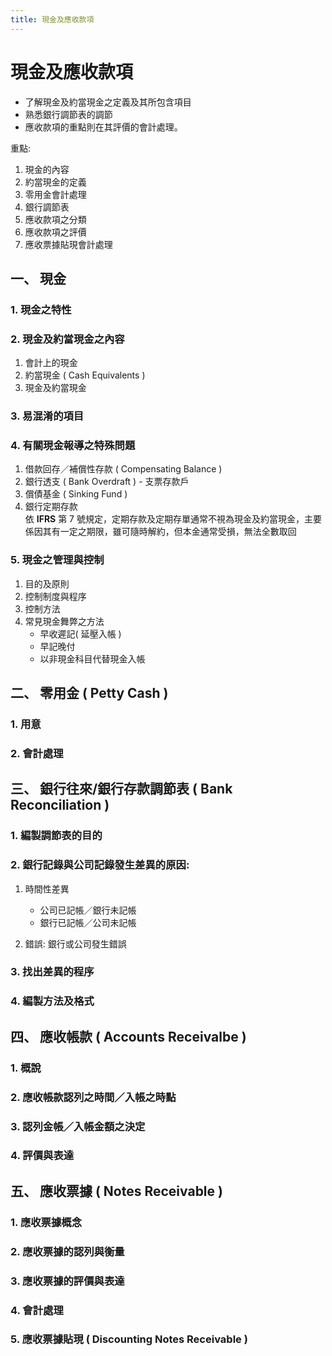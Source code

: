 ```yaml
---
title: 現金及應收款項
---
```

# 現金及應收款項
* 了解現金及約當現金之定義及其所包含項目
* 熟悉銀行調節表的調節
* 應收款項的重點則在其評價的會計處理。

重點:  
1. 現金的內容
2. 約當現金的定義
3. 零用金會計處理
4. 銀行調節表
5. 應收款項之分類
6. 應收款項之評價
7. 應收票據貼現會計處理

## 一、 現金
### 1. 現金之特性
### 2. 現金及約當現金之內容
1. 會計上的現金
2. 約當現金 ( Cash Equivalents )
3. 現金及約當現金
### 3. 易混淆的項目
### 4. 有關現金報導之特殊問題
1. 借款回存／補償性存款 ( Compensating Balance )
2. 銀行透支 ( Bank Overdraft ) - 支票存款戶
3. 償債基金 ( Sinking Fund ) 
4. 銀行定期存款  
依 **IFRS** 第 7 號規定，定期存款及定期存單通常不視為現金及約當現金，主要係因其有一定之期限，雖可隨時解約，但本金通常受損，無法全數取回
### 5. 現金之管理與控制
1. 目的及原則
2. 控制制度與程序
3. 控制方法
4. 常見現金舞弊之方法 
    * 早收遲記( 延壓入帳 )
    * 早記晚付
    * 以非現金科目代替現金入帳  

## 二、 零用金 ( Petty Cash )
### 1. 用意
### 2. 會計處理

## 三、 銀行往來/銀行存款調節表 ( Bank Reconciliation )
### 1. 編製調節表的目的
### 2. 銀行記錄與公司記錄發生差異的原因:
1. 時間性差異
    * 公司已記帳／銀行未記帳
    * 銀行已記帳／公司未記帳

2. 錯誤: 銀行或公司發生錯誤
### 3. 找出差異的程序
### 4. 編製方法及格式

## 四、 應收帳款 ( Accounts Receivalbe )
### 1. 概說
### 2. 應收帳款認列之時間／入帳之時點
### 3. 認列金帳／入帳金額之決定
### 4. 評價與表達

## 五、 應收票據 ( Notes Receivable )
### 1. 應收票據概念
### 2. 應收票據的認列與衡量
### 3. 應收票據的評價與表達
### 4. 會計處理
### 5. 應收票據貼現 ( Discounting Notes Receivable )